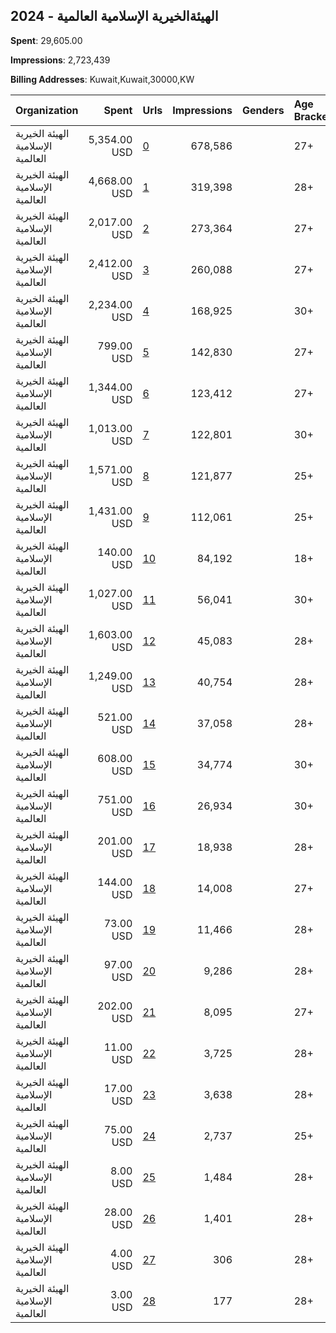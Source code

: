 ## 2024 - الهيئةالخيرية الإسلامية العالمية 
**Spent**: 29,605.00

**Impressions**: 2,723,439

**Billing Addresses**: Kuwait,Kuwait,30000,KW

|Organization|Spent|Urls|Impressions|Genders|Age Brackets|Country Codes|
|:---|---:|:---|---:|:---|:---|:---|
|الهيئة الخيرية الإسلامية العالمية|5,354.00 USD|[0](https://www.snap.com/political-ads/asset/537d64e1fbd5673fe51c8084545bbcedc2022575c1d05ba16d50c8176b9e2144?mediaType=mp4)|678,586||27+|kuwait|
|الهيئة الخيرية الإسلامية العالمية|4,668.00 USD|[1](https://www.snap.com/political-ads/asset/39fff3aa90e87a11733f3fd5b4d9b76c20b43ccf15b82c461b86b1090520371a?mediaType=mp4)|319,398||28+|kuwait|
|الهيئة الخيرية الإسلامية العالمية|2,017.00 USD|[2](https://www.snap.com/political-ads/asset/537d64e1fbd5673fe51c8084545bbcedc2022575c1d05ba16d50c8176b9e2144?mediaType=mp4)|273,364||27+|kuwait|
|الهيئة الخيرية الإسلامية العالمية|2,412.00 USD|[3](https://www.snap.com/political-ads/asset/537d64e1fbd5673fe51c8084545bbcedc2022575c1d05ba16d50c8176b9e2144?mediaType=mp4)|260,088||27+|kuwait|
|الهيئة الخيرية الإسلامية العالمية|2,234.00 USD|[4](https://www.snap.com/political-ads/asset/204544bae886e373b02521835bc4deab07877b84facf3bd05d1b1ad400fdf957?mediaType=jpeg)|168,925||30+|kuwait|
|الهيئة الخيرية الإسلامية العالمية|799.00 USD|[5](https://www.snap.com/political-ads/asset/537d64e1fbd5673fe51c8084545bbcedc2022575c1d05ba16d50c8176b9e2144?mediaType=mp4)|142,830||27+|kuwait|
|الهيئة الخيرية الإسلامية العالمية|1,344.00 USD|[6](https://www.snap.com/political-ads/asset/c72c3f1d67ce589453f2cdb3ffc1192db3ae00946f76bb6a9ecbf6000632eb1d?mediaType=mp4)|123,412||27+|kuwait|
|الهيئة الخيرية الإسلامية العالمية|1,013.00 USD|[7](https://www.snap.com/political-ads/asset/30edf2083390d8ed3413a6312ab23fb26845cd1d87177c050d9f5c418f3a2978?mediaType=mp4)|122,801||30+|kuwait|
|الهيئة الخيرية الإسلامية العالمية|1,571.00 USD|[8](https://www.snap.com/political-ads/asset/5cc0031620704a714afbdb5d4cec8f28daea55049ae2f9ed796d9c528b4a6434?mediaType=jpg)|121,877||25+|kuwait|
|الهيئة الخيرية الإسلامية العالمية|1,431.00 USD|[9](https://www.snap.com/political-ads/asset/6e0d9505fcce95664f6fedb666c06196f0b34c4159600b7e87568239711e4a42?mediaType=jpg)|112,061||25+|kuwait|
|الهيئة الخيرية الإسلامية العالمية|140.00 USD|[10](https://www.snap.com/political-ads/asset/23f8a796a432db2a18c26fe81eb7356aa25bb1f23771872901b6e454a9bbcb28?mediaType=mp4)|84,192||18+|kuwait|
|الهيئة الخيرية الإسلامية العالمية|1,027.00 USD|[11](https://www.snap.com/political-ads/asset/a0fc29890466a77e35b4744a36518f5a45a2c7efd0d2fe92254712bd571eb590?mediaType=mp4)|56,041||30+|kuwait|
|الهيئة الخيرية الإسلامية العالمية|1,603.00 USD|[12](https://www.snap.com/political-ads/asset/631ed9d9ff1525232c6ffeaab89b4ed8bce5d43e057b5d6c6679f3b07e38dc6e?mediaType=jpeg)|45,083||28+|kuwait|
|الهيئة الخيرية الإسلامية العالمية|1,249.00 USD|[13](https://www.snap.com/political-ads/asset/a927eb643b8b26e554b9fd2209dea4b33d34b1496688cd66a60c06d906f5c691?mediaType=jpeg)|40,754||28+|kuwait|
|الهيئة الخيرية الإسلامية العالمية|521.00 USD|[14](https://www.snap.com/political-ads/asset/9a737361cdb516889e969fa0e831d588ddd29f0c1e09b4873d8604c0317778bc?mediaType=jpeg)|37,058||28+|kuwait|
|الهيئة الخيرية الإسلامية العالمية|608.00 USD|[15](https://www.snap.com/political-ads/asset/ca3f83d4235af6cefb0437d10afb2dfe1e05c5c19263650532f9a76a55d067a7?mediaType=jpg)|34,774||30+|kuwait|
|الهيئة الخيرية الإسلامية العالمية|751.00 USD|[16](https://www.snap.com/political-ads/asset/5f37ef3ac35fb5242c4b14a92e084c5951abeede7fcb061726775b00dcf6e420?mediaType=jpg)|26,934||30+|kuwait|
|الهيئة الخيرية الإسلامية العالمية|201.00 USD|[17](https://www.snap.com/political-ads/asset/346829a452758c26454fe730b9269a2aa7de26ad23aaf917efff8d95b47386f8?mediaType=mp4)|18,938||28+|kuwait|
|الهيئة الخيرية الإسلامية العالمية|144.00 USD|[18](https://www.snap.com/political-ads/asset/a2519661a6f4a6dafe510d09cdb0e339baa0df6071c4711375291c3abf249c8f?mediaType=mp4)|14,008||27+|kuwait|
|الهيئة الخيرية الإسلامية العالمية|73.00 USD|[19](https://www.snap.com/political-ads/asset/583dd26731b1a44df2fd9de2502b9dfdeaca5d15170e16f67198c5e1377d8df5?mediaType=mp4)|11,466||28+|kuwait|
|الهيئة الخيرية الإسلامية العالمية|97.00 USD|[20](https://www.snap.com/political-ads/asset/23310d24152b14ac3819a36109436fab083b2d6eb6fb103b19010c65afbddaf2?mediaType=jpeg)|9,286||28+|kuwait|
|الهيئة الخيرية الإسلامية العالمية|202.00 USD|[21](https://www.snap.com/political-ads/asset/222da9a7218bed0aa50baedccfa3e70f7127af35729b0c580b0df23f2fd55874?mediaType=jpg)|8,095||27+|kuwait|
|الهيئة الخيرية الإسلامية العالمية|11.00 USD|[22](https://www.snap.com/political-ads/asset/631ed9d9ff1525232c6ffeaab89b4ed8bce5d43e057b5d6c6679f3b07e38dc6e?mediaType=jpeg)|3,725||28+|kuwait|
|الهيئة الخيرية الإسلامية العالمية|17.00 USD|[23](https://www.snap.com/political-ads/asset/39fff3aa90e87a11733f3fd5b4d9b76c20b43ccf15b82c461b86b1090520371a?mediaType=mp4)|3,638||28+|kuwait|
|الهيئة الخيرية الإسلامية العالمية|75.00 USD|[24](https://www.snap.com/political-ads/asset/23f8a796a432db2a18c26fe81eb7356aa25bb1f23771872901b6e454a9bbcb28?mediaType=mp4)|2,737||25+|kuwait|
|الهيئة الخيرية الإسلامية العالمية|8.00 USD|[25](https://www.snap.com/political-ads/asset/a927eb643b8b26e554b9fd2209dea4b33d34b1496688cd66a60c06d906f5c691?mediaType=jpeg)|1,484||28+|kuwait|
|الهيئة الخيرية الإسلامية العالمية|28.00 USD|[26](https://www.snap.com/political-ads/asset/0afd06e7af46dca3820e8214353e34fbc386f5ad844722841edfad46360e4210?mediaType=jpg)|1,401||28+|kuwait|
|الهيئة الخيرية الإسلامية العالمية|4.00 USD|[27](https://www.snap.com/political-ads/asset/28e3214a2d4ca89d2eb8a72a6c942fb612b395d68c9e5ef8d72473564a9aa815?mediaType=mp4)|306||28+|kuwait|
|الهيئة الخيرية الإسلامية العالمية|3.00 USD|[28](https://www.snap.com/political-ads/asset/860859eb2fe25902add7639ae2c02e878da1392951d79c7652127476daba6fa2?mediaType=mp4)|177||28+|kuwait|
